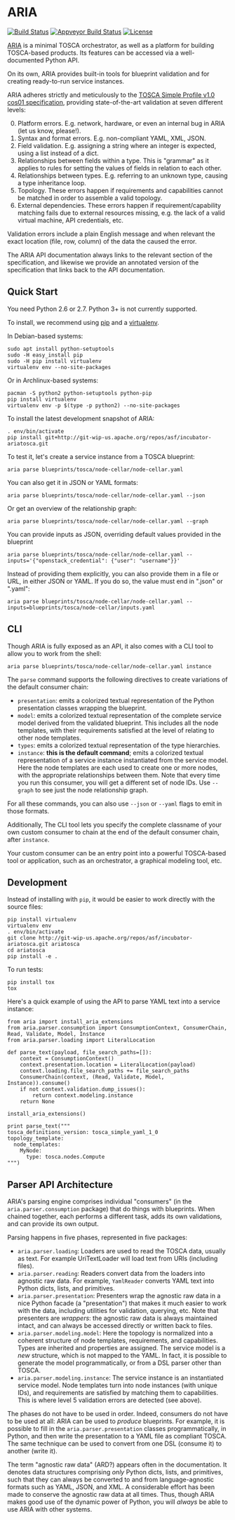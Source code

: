 ARIA
====

[![Build Status](https://travis-ci.org/apache/incubator-ariatosca.svg?branch=master)](https://travis-ci.org/apache/incubator-ariatosca)
[![Appveyor Build Status](https://ci.appveyor.com/api/projects/status/ltv89jk63ahiu306?svg=true)](https://ci.appveyor.com/project/ApacheSoftwareFoundation/incubator-ariatosca/history)
[![License](https://img.shields.io/badge/License-Apache%202.0-blue.svg)](https://opensource.org/licenses/Apache-2.0)


[ARIA](http://ariatosca.org/) is a minimal TOSCA orchestrator, as well as a platform for building
TOSCA-based products. Its features can be accessed via a well-documented Python API.

On its own, ARIA provides built-in tools for blueprint validation and for creating ready-to-run
service instances. 

ARIA adheres strictly and meticulously to the
[TOSCA Simple Profile v1.0 cos01 specification](http://docs.oasis-open.org/tosca/TOSCA-Simple-Profile-YAML/v1.0/cos01/TOSCA-Simple-Profile-YAML-v1.0-cos01.html),
providing state-of-the-art validation at seven different levels:

<ol start="0">
<li>Platform errors. E.g. network, hardware, or even an internal bug in ARIA (let us know,
	please!).</li>
<li>Syntax and format errors. E.g. non-compliant YAML, XML, JSON.</li>
<li>Field validation. E.g. assigning a string where an integer is expected, using a list instead of
	a dict.</li>
<li>Relationships between fields within a type. This is "grammar" as it applies to rules for
    setting the values of fields in relation to each other.</li>
<li>Relationships between types. E.g. referring to an unknown type, causing a type inheritance
    loop.</li>
<li>Topology. These errors happen if requirements and capabilities cannot be matched in order to
	assemble a valid topology.</li>
<li>External dependencies. These errors happen if requirement/capability matching fails due to
    external resources missing, e.g. the lack of a valid virtual machine, API credentials, etc.
    </li> 
</ol>

Validation errors include a plain English message and when relevant the exact location (file, row,
column) of the data the caused the error.

The ARIA API documentation always links to the relevant section of the specification, and likewise
we provide an annotated version of the specification that links back to the API documentation.


Quick Start
-----------

You need Python 2.6 or 2.7. Python 3+ is not currently supported.

To install, we recommend using [pip](https://pip.pypa.io/) and a
[virtualenv](https://virtualenv.pypa.io/en/stable/).

In Debian-based systems:

	sudo apt install python-setuptools
	sudo -H easy_install pip
	sudo -H pip install virtualenv
	virtualenv env --no-site-packages

Or in Archlinux-based systems:

	pacman -S python2 python-setuptools python-pip
	pip install virtualenv
	virtualenv env -p $(type -p python2) --no-site-packages

To install the latest development snapshot of ARIA:

	. env/bin/activate
	pip install git+http://git-wip-us.apache.org/repos/asf/incubator-ariatosca.git

To test it, let's create a service instance from a TOSCA blueprint:

	aria parse blueprints/tosca/node-cellar/node-cellar.yaml
	
You can also get it in JSON or YAML formats:

	aria parse blueprints/tosca/node-cellar/node-cellar.yaml --json

Or get an overview of the relationship graph:

	aria parse blueprints/tosca/node-cellar/node-cellar.yaml --graph

You can provide inputs as JSON, overriding default values provided in the blueprint

	aria parse blueprints/tosca/node-cellar/node-cellar.yaml --inputs='{"openstack_credential": {"user": "username"}}'

Instead of providing them explicitly, you can also provide them in a file or URL, in either JSON or
YAML. If you do so, the value must end in ".json" or ".yaml":

	aria parse blueprints/tosca/node-cellar/node-cellar.yaml --inputs=blueprints/tosca/node-cellar/inputs.yaml


CLI
---

Though ARIA is fully exposed as an API, it also comes with a CLI tool to allow you to work from the
shell:

	aria parse blueprints/tosca/node-cellar/node-cellar.yaml instance

The `parse` command supports the following directives to create variations of the default consumer
chain:

* `presentation`: emits a colorized textual representation of the Python presentation classes
   wrapping the blueprint.
* `model`: emits a colorized textual representation of the complete service model derived from the
   validated blueprint. This includes all the node templates, with their requirements satisfied at
   the level of relating to other node templates.
* `types`: emits a colorized textual representation of the type hierarchies.
* `instance`: **this is the default command**; emits a colorized textual representation of a
   service instance instantiated from the service model. Here the node templates are each used to
   create one or more nodes, with the appropriate relationships between them. Note that every time
   you run this consumer, you will get a different set of node IDs. Use `--graph` to see just the
   node relationship graph.
   
For all these commands, you can also use `--json` or `--yaml` flags to emit in those formats.

Additionally, The CLI tool lets you specify the complete classname of your own custom consumer to
chain at the end of the default consumer chain, after `instance`.

Your custom consumer can be an entry point into a powerful TOSCA-based tool or application, such as
an orchestrator, a graphical modeling tool, etc.


Development
-----------

Instead of installing with `pip`, it would be easier to work directly with the source files:

	pip install virtualenv
	virtualenv env
	. env/bin/activate
	git clone http://git-wip-us.apache.org/repos/asf/incubator-ariatosca.git ariatosca
	cd ariatosca
	pip install -e .

To run tests:

	pip install tox
	tox

Here's a quick example of using the API to parse YAML text into a service instance:

	from aria import install_aria_extensions
	from aria.parser.consumption import ConsumptionContext, ConsumerChain, Read, Validate, Model, Instance
	from aria.parser.loading import LiteralLocation
	
	def parse_text(payload, file_search_paths=[]):
	    context = ConsumptionContext()
	    context.presentation.location = LiteralLocation(payload)
	    context.loading.file_search_paths += file_search_paths
	    ConsumerChain(context, (Read, Validate, Model, Instance)).consume()
	    if not context.validation.dump_issues():
	        return context.modeling.instance
	    return None
	
	install_aria_extensions()

	print parse_text("""
	tosca_definitions_version: tosca_simple_yaml_1_0
	topology_template:
	  node_templates:
	    MyNode:
	      type: tosca.nodes.Compute 
	""")


Parser API Architecture
-----------------------

ARIA's parsing engine comprises individual "consumers" (in the `aria.parser.consumption` package)
that do things with blueprints. When chained together, each performs a different task, adds its own
validations, and can provide its own output.

Parsing happens in five phases, represented in five packages:

* `aria.parser.loading`: Loaders are used to read the TOSCA data, usually as text. For example
  UriTextLoader will load text from URIs (including files).
* `aria.parser.reading`: Readers convert data from the loaders into agnostic raw data. For
  example, `YamlReader` converts YAML text into Python dicts, lists, and primitives.
* `aria.parser.presentation`: Presenters wrap the agnostic raw data in a nice
  Python facade (a "presentation") that makes it much easier to work with the data, including
  utilities for validation, querying, etc. Note that presenters are _wrappers_: the agnostic raw
  data is always maintained intact, and can always be accessed directly or written back to files.
* `aria.parser.modeling.model`: Here the topology is normalized into a coherent structure of
  node templates, requirements, and capabilities. Types are inherited and properties are assigned.
  The service model is a _new_ structure, which is not mapped to the YAML. In fact, it is possible
  to generate the model programmatically, or from a DSL parser other than TOSCA.
* `aria.parser.modeling.instance`: The service instance is an instantiated service model. Node
  templates turn into node instances (with unique IDs), and requirements are satisfied by matching
  them to capabilities. This is where level 5 validation errors are detected (see above).

The phases do not have to be used in order. Indeed, consumers do not have to be used at all: ARIA
can be used to _produce_ blueprints. For example, it is possible to fill in the
`aria.parser.presentation` classes programmatically, in Python, and then write the presentation
to a YAML file as compliant TOSCA. The same technique can be used to convert from one DSL (consume
it) to another (write it).

The term "agnostic raw data" (ARD?) appears often in the documentation. It denotes data structures
comprising _only_ Python dicts, lists, and primitives, such that they can always be converted to and
from language-agnostic formats such as YAML, JSON, and XML. A considerable effort has been made to
conserve the agnostic raw data at all times. Thus, though ARIA makes good use of the dynamic power
of Python, you will _always_ be able to use ARIA with other systems.
